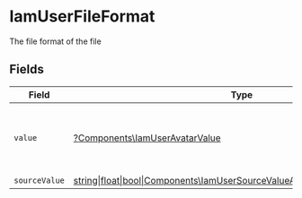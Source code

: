 # IamUserFileFormat

The file format of the file


## Fields

| Field                                                                                                                                        | Type                                                                                                                                         | Required                                                                                                                                     | Description                                                                                                                                  | Example                                                                                                                                      |
| -------------------------------------------------------------------------------------------------------------------------------------------- | -------------------------------------------------------------------------------------------------------------------------------------------- | -------------------------------------------------------------------------------------------------------------------------------------------- | -------------------------------------------------------------------------------------------------------------------------------------------- | -------------------------------------------------------------------------------------------------------------------------------------------- |
| `value`                                                                                                                                      | [?Components\IamUserAvatarValue](../../Models/Components/IamUserAvatarValue.md)                                                              | :heavy_minus_sign:                                                                                                                           | The file format of the file, expressed as a file extension                                                                                   | pdf                                                                                                                                          |
| `sourceValue`                                                                                                                                | [string\|float\|bool\|Components\IamUserSourceValueAvatarFileFormat4\|array\|null](../../Models/Components/IamUserAvatarFileFormatSourceValue.md) | :heavy_minus_sign:                                                                                                                           | N/A                                                                                                                                          | abc                                                                                                                                          |